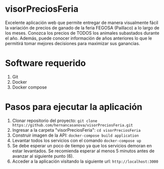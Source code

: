 # visorPreciosFeria
Excelente aplicación web que permite entregar de manera visualmente fácil la variación de precios de ganado de la feria FEGOSA (Paillaco) a lo largo de los meses.
Conozca los precios de TODOS los animales subastados durante el año. Además, puede conocer información de años anteriores lo que le permitirá tomar mejores decisiones para maximizar sus ganancias.

# Software requerido

1. Git
2. Docker
3. Docker compose 

# Pasos para ejecutar la aplicación

1.  Clonar repositorio del proyecto: `git clone https://github.com/hernancasanova/visorPreciosFeria.git`
2.  Ingresar a la carpeta "visorPreciosFeria": `cd visorPreciosFeria`
3.  Construir imagen de la API: `docker-compose build application`
4.  Levantar todos los servicios con el comando `docker-compose up`
5.  Se debe esperar un poco de tiempo ya que los servicios demoran en estar levantados. Se recomienda esperar al menos 5 minutos antes de avanzar al siguiente punto (6).
6.  Acceder a la aplicación visitando la siguiente url: `http://localhost:3000`



